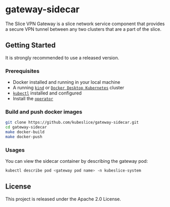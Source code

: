 # gateway-sidecar

The Slice VPN Gateway is a slice network service component that provides a secure VPN tunnel between any two clusters that are a part of the slice. 

## Getting Started

It is strongly recommended to use a released version.

### Prerequisites

* Docker installed and running in your local machine
* A running [`kind`](https://kind.sigs.k8s.io/) or [`Docker Desktop Kubernetes`](https://docs.docker.com/desktop/kubernetes/)
  cluster 
* [`kubectl`](https://kubernetes.io/docs/tasks/tools/) installed and configured
* Install the [`operator`](https://github.com/kubeslice/operator)

### Build and push docker images

```bash
git clone https://github.com/kubeslice/gateway-sidecar.git
cd gateway-sidecar
make docker-build
make docker-push
```

### Usages
You can view the sidecar container by describing the gateway pod: 

```bash
kubectl describe pod <gateway pod name> -n kubeslice-system
```

## License
This project is released under the Apache 2.0 License.
